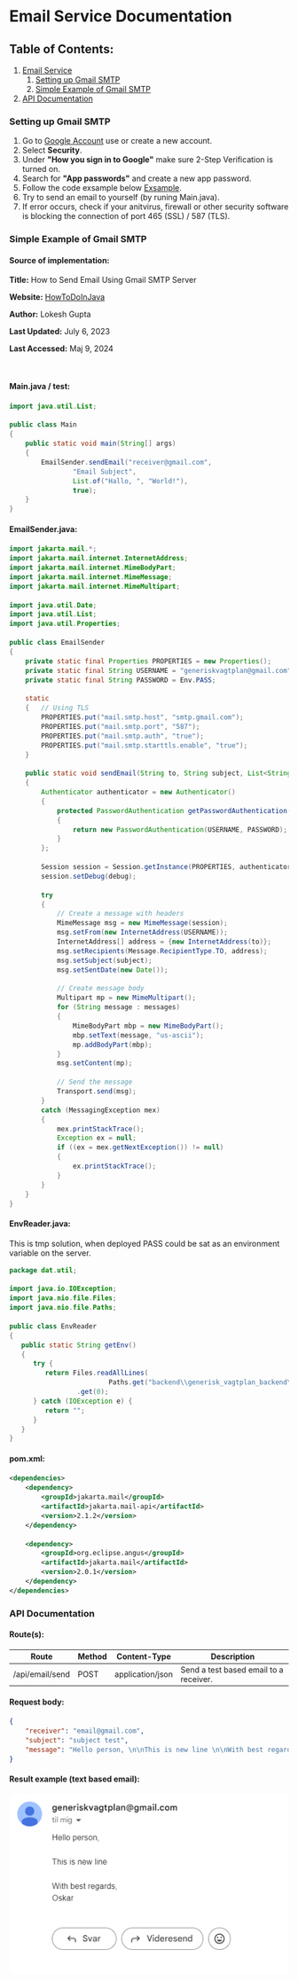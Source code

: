 # Email Service Documentation

## Table of Contents:

1. [Email Service](#email-service)
   1. [Setting up Gmail SMTP](#setting-up-gmail-smtp)
   2. [Simple Example of Gmail SMTP](#simple-example-of-gmail-smtp)
2. [API Documentation](#api-documentation)


### Setting up Gmail SMTP

1. Go to [Google Account](https://myaccount.google.com/) use or create a new account.
2. Select **Security**.
3. Under **"How you sign in to Google"** make sure 2-Step Verification is turned on.
4. Search for **"App passwords"** and create a new app password.
5. Follow the code exsample below [Exsample](#simple-exsample-of-gmail-smtp).
6. Try to send an email to yourself (by runing Main.java).
7. If error occurs, check if your anitvirus, firewall or other security software is blocking the connection of port 465 (SSL) / 587 (TLS).

### Simple Example of Gmail SMTP

#### Source of implementation:

**Title:** How to Send Email Using Gmail SMTP Server

**Website:** [HowToDoInJava](https://howtodoinjava.com/java/send-email-using-gmail-smtp-server/)

**Author:** Lokesh Gupta

**Last Updated:** July 6, 2023

**Last Accessed:** Maj 9, 2024

<br/>

#### Main.java / test:

```java
import java.util.List;

public class Main
{
    public static void main(String[] args)
    {
        EmailSender.sendEmail("receiver@gmail.com",
                "Email Subject",
                List.of("Hallo, ", "World!"),
                true);
    }
}
```

#### EmailSender.java:

```java
import jakarta.mail.*;
import jakarta.mail.internet.InternetAddress;
import jakarta.mail.internet.MimeBodyPart;
import jakarta.mail.internet.MimeMessage;
import jakarta.mail.internet.MimeMultipart;

import java.util.Date;
import java.util.List;
import java.util.Properties;

public class EmailSender
{
    private static final Properties PROPERTIES = new Properties();
    private static final String USERNAME = "generiskvagtplan@gmail.com";    
    private static final String PASSWORD = Env.PASS;                        

    static
    {   // Using TLS
        PROPERTIES.put("mail.smtp.host", "smtp.gmail.com");
        PROPERTIES.put("mail.smtp.port", "587");
        PROPERTIES.put("mail.smtp.auth", "true");
        PROPERTIES.put("mail.smtp.starttls.enable", "true");
    }

    public static void sendEmail(String to, String subject, List<String> messages, boolean debug)
    {
        Authenticator authenticator = new Authenticator()
        {
            protected PasswordAuthentication getPasswordAuthentication()
            {
                return new PasswordAuthentication(USERNAME, PASSWORD);
            }
        };

        Session session = Session.getInstance(PROPERTIES, authenticator);
        session.setDebug(debug);

        try
        {
            // Create a message with headers
            MimeMessage msg = new MimeMessage(session);
            msg.setFrom(new InternetAddress(USERNAME));
            InternetAddress[] address = {new InternetAddress(to)};
            msg.setRecipients(Message.RecipientType.TO, address);
            msg.setSubject(subject);
            msg.setSentDate(new Date());

            // Create message body
            Multipart mp = new MimeMultipart();
            for (String message : messages)
            {
                MimeBodyPart mbp = new MimeBodyPart();
                mbp.setText(message, "us-ascii");
                mp.addBodyPart(mbp);
            }
            msg.setContent(mp);

            // Send the message
            Transport.send(msg);
        }
        catch (MessagingException mex)
        {
            mex.printStackTrace();
            Exception ex = null;
            if ((ex = mex.getNextException()) != null)
            {
                ex.printStackTrace();
            }
        }
    }
}
```

#### EnvReader.java:
This is tmp solution, when deployed PASS could be sat as an environment variable on the server.

```java
package dat.util;

import java.io.IOException;
import java.nio.file.Files;
import java.nio.file.Paths;

public class EnvReader
{
   public static String getEnv()
   {
      try {
         return Files.readAllLines(
                         Paths.get("backend\\generisk_vagtplan_backend\\src\\main\\java\\dat\\util\\Env.txt"))
                 .get(0);
      } catch (IOException e) {
         return "";
      }
   }
}
```


#### pom.xml:

```xml
<dependencies>
    <dependency>
        <groupId>jakarta.mail</groupId>
        <artifactId>jakarta.mail-api</artifactId>
        <version>2.1.2</version>
    </dependency>

    <dependency>
        <groupId>org.eclipse.angus</groupId>
        <artifactId>jakarta.mail</artifactId>
        <version>2.0.1</version>
    </dependency>
</dependencies>
```



### API Documentation

#### Route(s):

| Route           | Method  | Content-Type        | Description                            |
|-----------------|---------|---------------------|----------------------------------------|
| /api/email/send | POST    | application/json    | Send a test based email to a receiver. |

#### Request body:

```json
{
    "receiver": "email@gmail.com",
    "subject": "subject test",
    "message": "Hello person, \n\nThis is new line \n\nWith best regards, \nOskar"
}
```

#### Result example (text based email):
![](img_example.png)